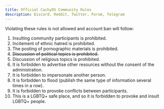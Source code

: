 ```yaml
---
title: Official CachyOS Community Rules
description: Discord, Reddit, Twitter, Forum, Telegram
---
```


Violating these rules is not allowed and account ban will follow:

1. Insulting community participants is prohibited.
2. Incitement of ethnic hatred is prohibited.
3. The posting of pornographic materials is prohibited.
4. ~~Discussion of political topics is prohibited.~~
5. Discussion of religious topics is prohibited.
6. It is forbidden to advertise other resources without the consent of the administration.
7. It is forbidden to impersonate another person.
8. It is forbidden to flood (publish the same type of information several times in a row).
9. It is forbidden to provoke conflicts between participants.
10. This is a LGBTQ+ safe place, and so it is forbidden to provoke and insult LGBTQ+ people.

